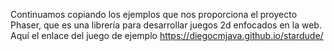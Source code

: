 Continuamos copiando los ejemplos que nos proporciona el proyecto Phaser, que es una librería para desarrollar juegos 2d enfocados en la web.
Aquí el enlace del juego de ejemplo https://diegocmjava.github.io/stardude/
